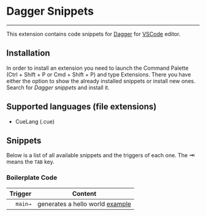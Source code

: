 # Dagger Snippets

-------------------

This extension contains code snippets for [Dagger](https://github.com/dagger/dagger) for [VSCode][code] editor.

## Installation

In order to install an extension you need to launch the Command Palette (Ctrl + Shift + P or Cmd + Shift + P) and type Extensions.
There you have either the option to show the already installed snippets or install new ones. Search for *Dagger snippets* and install it.

## Supported languages (file extensions)

* CueLang (.cue)

## Snippets

Below is a list of all available snippets and the triggers of each one. The **⇥** means the `TAB` key.

### Boilerplate Code

| Trigger  | Content |
| -------: | ------- |
| `main→`   | generates a hello world [example](https://github.com/dagger/dagger/blob/main/cmd/dagger/cmd/project/templates/hello.cue) |

[code]: https://code.visualstudio.com/
